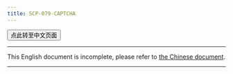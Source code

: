 ```yaml
---
title: SCP-079-CAPTCHA
---
```


<button onmouseover="PlaySound('totop1')" onmouseout="StopSound('totop1')" onclick="window.location.href = '/captcha/';" class="zh">点此转至中文页面</button>

---

This English document is incomplete, please refer to [the Chinese document](/captcha/).
<script>window.location.replace("/captcha/");</script>

---

<audio src="/audio/door/dooropenpage.ogg" autoplay></audio>
<audio id="dooropen079" src="/audio/door/dooropen079.ogg"/>
